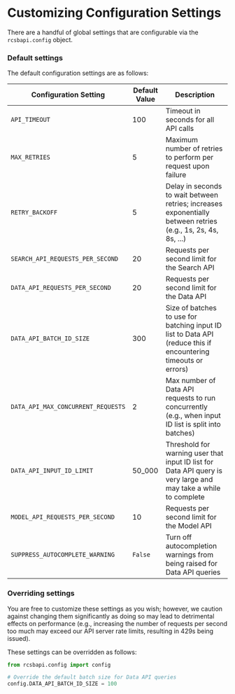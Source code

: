 # Customizing Configuration Settings

There are a handful of global settings that are configurable via the `rcsbapi.config` object. 

### Default settings

The default configuration settings are as follows:

| Configuration Setting              | Default Value | Description                                                                                                     |
| ---------------------------------- | ------------- | --------------------------------------------------------------------------------------------------------------- |
| `API_TIMEOUT`                      | 100           | Timeout in seconds for all API calls                                                                            |
| `MAX_RETRIES`                      | 5             | Maximum number of retries to perform per request upon failure                                                   |
| `RETRY_BACKOFF`                    | 5             | Delay in seconds to wait between retries; increases exponentially between retries (e.g., 1s, 2s, 4s, 8s, ...)   |
| `SEARCH_API_REQUESTS_PER_SECOND`   | 20            | Requests per second limit for the Search API                                                                    |
| `DATA_API_REQUESTS_PER_SECOND`     | 20            | Requests per second limit for the Data API                                                                      |
| `DATA_API_BATCH_ID_SIZE`           | 300           | Size of batches to use for batching input ID list to Data API (reduce this if encountering timeouts or errors)  |
| `DATA_API_MAX_CONCURRENT_REQUESTS` | 2             | Max number of Data API requests to run concurrently (e.g., when input ID list is split into batches)            |
| `DATA_API_INPUT_ID_LIMIT`          | 50_000        | Threshold for warning user that input ID list for Data API query is very large and may take a while to complete |
| `MODEL_API_REQUESTS_PER_SECOND`    | 10            | Requests per second limit for the Model API                                                                     |
| `SUPPRESS_AUTOCOMPLETE_WARNING`    | `False`       | Turn off autocompletion warnings from being raised for Data API queries                                         |


### Overriding settings
You are free to customize these settings as you wish; however, we caution against changing them significantly as doing so may lead to detrimental effects on performance (e.g., increasing the number of requests per second too much may exceed our API server rate limits, resulting in 429s being issued). 

These settings can be overridden as follows:

```python
from rcsbapi.config import config

# Override the default batch size for Data API queries
config.DATA_API_BATCH_ID_SIZE = 100
```
